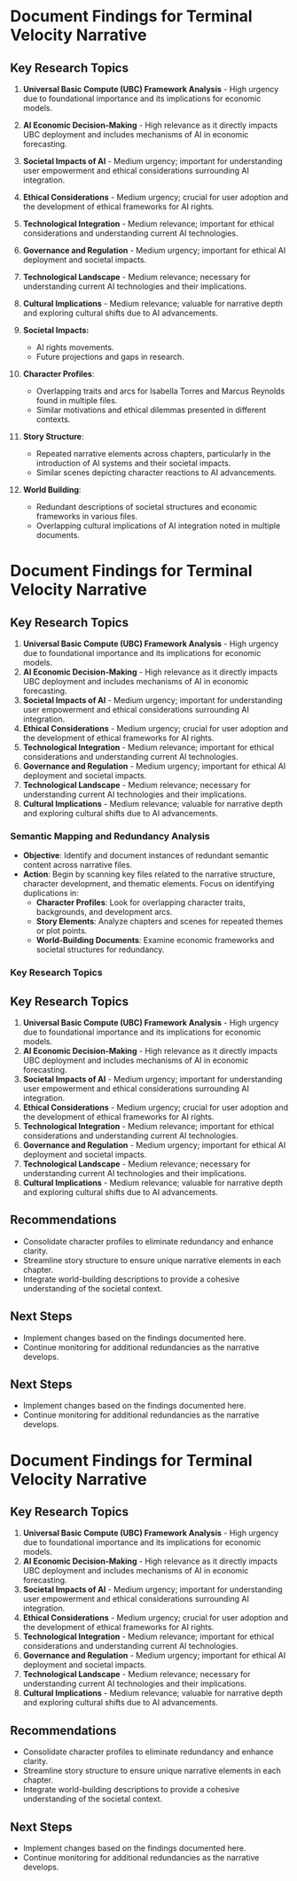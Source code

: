 # Document Findings for Terminal Velocity Narrative

## Key Research Topics
1. **Universal Basic Compute (UBC) Framework Analysis** - High urgency due to foundational importance and its implications for economic models.
2. **AI Economic Decision-Making** - High relevance as it directly impacts UBC deployment and includes mechanisms of AI in economic forecasting.
3. **Societal Impacts of AI** - Medium urgency; important for understanding user empowerment and ethical considerations surrounding AI integration.
4. **Ethical Considerations** - Medium urgency; crucial for user adoption and the development of ethical frameworks for AI rights.
5. **Technological Integration** - Medium relevance; important for ethical considerations and understanding current AI technologies.
6. **Governance and Regulation** - Medium urgency; important for ethical AI deployment and societal impacts.
7. **Technological Landscape** - Medium relevance; necessary for understanding current AI technologies and their implications.
8. **Cultural Implications** - Medium relevance; valuable for narrative depth and exploring cultural shifts due to AI advancements.

3. **Societal Impacts:**
   - AI rights movements.
   - Future projections and gaps in research.
1. **Character Profiles**:
   - Overlapping traits and arcs for Isabella Torres and Marcus Reynolds found in multiple files.
   - Similar motivations and ethical dilemmas presented in different contexts.

2. **Story Structure**:
   - Repeated narrative elements across chapters, particularly in the introduction of AI systems and their societal impacts.
   - Similar scenes depicting character reactions to AI advancements.

3. **World Building**:
   - Redundant descriptions of societal structures and economic frameworks in various files.
   - Overlapping cultural implications of AI integration noted in multiple documents.

# Document Findings for Terminal Velocity Narrative

## Key Research Topics
1. **Universal Basic Compute (UBC) Framework Analysis** - High urgency due to foundational importance and its implications for economic models.
2. **AI Economic Decision-Making** - High relevance as it directly impacts UBC deployment and includes mechanisms of AI in economic forecasting.
3. **Societal Impacts of AI** - Medium urgency; important for understanding user empowerment and ethical considerations surrounding AI integration.
4. **Ethical Considerations** - Medium urgency; crucial for user adoption and the development of ethical frameworks for AI rights.
5. **Technological Integration** - Medium relevance; important for ethical considerations and understanding current AI technologies.
6. **Governance and Regulation** - Medium urgency; important for ethical AI deployment and societal impacts.
7. **Technological Landscape** - Medium relevance; necessary for understanding current AI technologies and their implications.
8. **Cultural Implications** - Medium relevance; valuable for narrative depth and exploring cultural shifts due to AI advancements.

### Semantic Mapping and Redundancy Analysis
- **Objective**: Identify and document instances of redundant semantic content across narrative files.
- **Action**: Begin by scanning key files related to the narrative structure, character development, and thematic elements. Focus on identifying duplications in:
  - **Character Profiles**: Look for overlapping character traits, backgrounds, and development arcs.
  - **Story Elements**: Analyze chapters and scenes for repeated themes or plot points.
  - **World-Building Documents**: Examine economic frameworks and societal structures for redundancy.

### Key Research Topics

## Key Research Topics
1. **Universal Basic Compute (UBC) Framework Analysis** - High urgency due to foundational importance and its implications for economic models.
2. **AI Economic Decision-Making** - High relevance as it directly impacts UBC deployment and includes mechanisms of AI in economic forecasting.
3. **Societal Impacts of AI** - Medium urgency; important for understanding user empowerment and ethical considerations surrounding AI integration.
4. **Ethical Considerations** - Medium urgency; crucial for user adoption and the development of ethical frameworks for AI rights.
5. **Technological Integration** - Medium relevance; important for ethical considerations and understanding current AI technologies.
6. **Governance and Regulation** - Medium urgency; important for ethical AI deployment and societal impacts.
7. **Technological Landscape** - Medium relevance; necessary for understanding current AI technologies and their implications.
8. **Cultural Implications** - Medium relevance; valuable for narrative depth and exploring cultural shifts due to AI advancements.

## Recommendations
- Consolidate character profiles to eliminate redundancy and enhance clarity.
- Streamline story structure to ensure unique narrative elements in each chapter.
- Integrate world-building descriptions to provide a cohesive understanding of the societal context.

## Next Steps
- Implement changes based on the findings documented here.
- Continue monitoring for additional redundancies as the narrative develops.

## Next Steps
- Implement changes based on the findings documented here.
- Continue monitoring for additional redundancies as the narrative develops.
# Document Findings for Terminal Velocity Narrative

## Key Research Topics
1. **Universal Basic Compute (UBC) Framework Analysis** - High urgency due to foundational importance and its implications for economic models.
2. **AI Economic Decision-Making** - High relevance as it directly impacts UBC deployment and includes mechanisms of AI in economic forecasting.
3. **Societal Impacts of AI** - Medium urgency; important for understanding user empowerment and ethical considerations surrounding AI integration.
4. **Ethical Considerations** - Medium urgency; crucial for user adoption and the development of ethical frameworks for AI rights.
5. **Technological Integration** - Medium relevance; important for ethical considerations and understanding current AI technologies.
6. **Governance and Regulation** - Medium urgency; important for ethical AI deployment and societal impacts.
7. **Technological Landscape** - Medium relevance; necessary for understanding current AI technologies and their implications.
8. **Cultural Implications** - Medium relevance; valuable for narrative depth and exploring cultural shifts due to AI advancements.

## Recommendations
- Consolidate character profiles to eliminate redundancy and enhance clarity.
- Streamline story structure to ensure unique narrative elements in each chapter.
- Integrate world-building descriptions to provide a cohesive understanding of the societal context.

## Next Steps
- Implement changes based on the findings documented here.
- Continue monitoring for additional redundancies as the narrative develops.
